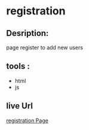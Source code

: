 # registration
 
 ## Desription:
 page register to add new users 

 ## tools :
 + html 
 + js

 ## live Url
 [registration Page](https://mohammad-zayed1.github.io/registration/) 
